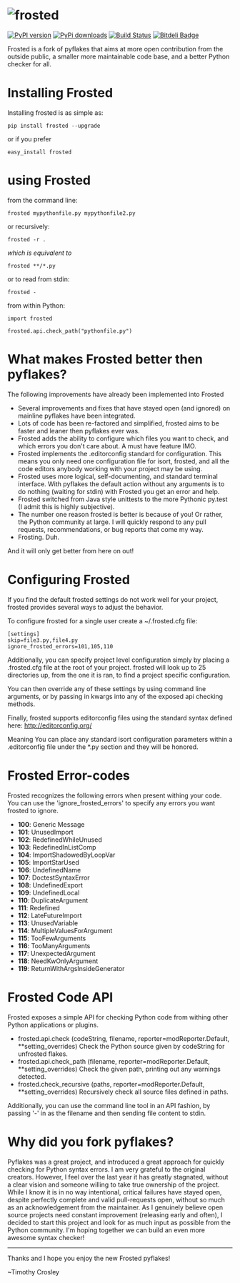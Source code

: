 ![frosted](https://raw.github.com/timothycrosley/frosted/master/logo.png)
=====

[![PyPI version](https://badge.fury.io/py/frosted.png)](http://badge.fury.io/py/frosted)
[![PyPi downloads](https://pypip.in/d/frosted/badge.png)](https://crate.io/packages/frosted/)
[![Build Status](https://travis-ci.org/timothycrosley/frosted.png?branch=master)](https://travis-ci.org/timothycrosley/frosted)
[![Bitdeli Badge](https://d2weczhvl823v0.cloudfront.net/timothycrosley/frosted/trend.png)](https://bitdeli.com/free "Bitdeli Badge")

Frosted is a fork of pyflakes that aims at more open contribution from the outside public, a smaller more maintainable code base,  and a better Python checker for all.

Installing Frosted
===================

Installing frosted is as simple as:

    pip install frosted --upgrade

or if you prefer

    easy_install frosted

using Frosted
===================

from the command line:

    frosted mypythonfile.py mypythonfile2.py

or recursively:

    frosted -r .

 *which is equivalent to*

    frosted **/*.py

or to read from stdin:

    frosted -

from within Python:

    import frosted

    frosted.api.check_path("pythonfile.py")

What makes Frosted better then pyflakes?
===================

The following improvements have already been implemented into Frosted

- Several improvements and fixes that have stayed open (and ignored) on mainline pyflakes have been integrated.
- Lots of code has been re-factored and simplified, frosted aims to be faster and leaner then pyflakes ever was.
- Frosted adds the ability to configure which files you want to check, and which errors you don't care about. A must have feature IMO.
- Frosted implements the .editorconfig standard for configuration. This means you only need one configuration file for isort, frosted, and all the code editors anybody working with your project may be using.
- Frosted uses more logical, self-documenting, and standard terminal interface. With pyflakes the default action without any arguments is to do nothing (waiting for stdin) with Frosted you get an error and help.
- Frosted switched from Java style unittests to the more Pythonic py.test (I admit this is highly subjective).
- The number one reason frosted is better is because of you! Or rather, the Python community at large. I will quickly respond to any pull requests, recommendations, or bug reports that come my way.
- Frosting. Duh.

And it will only get better from here on out!

Configuring Frosted
======================

If you find the default frosted settings do not work well for your project, frosted provides several ways to adjust
the behavior.

To configure frosted for a single user create a ~/.frosted.cfg file:

    [settings]
    skip=file3.py,file4.py
    ignore_frosted_errors=101,105,110


Additionally, you can specify project level configuration simply by placing a .frosted.cfg file at the root of your
project. frosted will look up to 25 directories up, from the one it is ran, to find a project specific configuration.

You can then override any of these settings by using command line arguments, or by passing in kwargs into any of the
exposed api checking methods.

Finally, frosted supports editorconfig files using the standard syntax defined here:
http://editorconfig.org/

Meaning You can place any standard isort configuration parameters within a .editorconfig file under the *.py section
and they will be honored.

Frosted Error-codes
======================

Frosted recognizes the following errors when present withing your code. You can use the 'ignore_frosted_errors' to
specify any errors you want frosted to ignore.

- **100**: Generic Message
- **101**: UnusedImport
- **102**: RedefinedWhileUnused
- **103**: RedefinedInListComp
- **104**: ImportShadowedByLoopVar
- **105**: ImportStarUsed
- **106**: UndefinedName
- **107**: DoctestSyntaxError
- **108**: UndefinedExport
- **109**: UndefinedLocal
- **110**: DuplicateArgument
- **111**: Redefined
- **112**: LateFutureImport
- **113**: UnusedVariable
- **114**: MultipleValuesForArgument
- **115**: TooFewArguments
- **116**: TooManyArguments
- **117**: UnexpectedArgument
- **118**: NeedKwOnlyArgument
- **119**: ReturnWithArgsInsideGenerator

Frosted Code API
===================

Frosted exposes a simple API for checking Python code from withing other Python applications or plugins.

- frosted.api.check (codeString, filename, reporter=modReporter.Default, **setting_overrides)
  Check the Python source given by codeString for unfrosted flakes.
- frosted.api.check_path (filename, reporter=modReporter.Default, **setting_overrides)
  Check the given path, printing out any warnings detected.
- frosted.check_recursive (paths, reporter=modReporter.Default, **setting_overrides)
  Recursively check all source files defined in paths.

Additionally, you can use the command line tool in an API fashion, by passing '-' in as the filename and then sending
file content to stdin.

Why did you fork pyflakes?
===================

Pyflakes was a great project, and introduced a great approach for quickly checking for Python syntax errors. I am very grateful to the original creators.
However, I feel over the last year it has greatly stagnated, without a clear vision and someone willing to take true ownership of the project.
While I know it is in no way intentional, critical failures have stayed open, despite perfectly complete and valid pull-requests open, without so much as an acknowledgement from the maintainer.
As I genuinely believe open source projects need constant improvement (releasing early and often), I decided to start this project and look for as much
input as possible from the Python community. I'm hoping together we can build an even more awesome syntax checker!

--------------------------------------------

Thanks and I hope you enjoy the new Frosted pyflakes!

~Timothy Crosley
